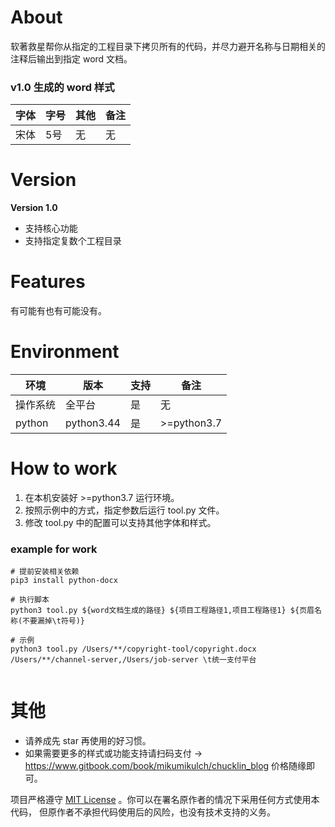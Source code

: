# About

软著救星帮你从指定的工程目录下拷贝所有的代码，并尽力避开名称与日期相关的注释后输出到指定 word 文档。

### v1.0 生成的 word 样式

|字体|字号|其他|备注|
|--|--|--|--|
|宋体|5号|无|无|


# Version

**Version 1.0**  

- 支持核心功能
- 支持指定复数个工程目录

# Features

有可能有也有可能没有。

# Environment

|环境|版本|支持|备注|
|--|--|--|--|
|操作系统|全平台|是|无|
|python|python3.44|是|>=python3.7|


# How to work

1. 在本机安装好 >=python3.7 运行环境。
2. 按照示例中的方式，指定参数后运行 tool.py 文件。
3. 修改 tool.py 中的配置可以支持其他字体和样式。

### example for work
```shell
# 提前安装相关依赖
pip3 install python-docx

# 执行脚本
python3 tool.py ${word文档生成的路径} ${项目工程路径1,项目工程路径1} ${页眉名称(不要漏掉\t符号)}

# 示例
python3 tool.py /Users/**/copyright-tool/copyright.docx /Users/**/channel-server,/Users/job-server \t统一支付平台


```

# 其他

- 请养成先 star 再使用的好习惯。
- 如果需要更多的样式或功能支持请扫码支付 -> 
https://www.gitbook.com/book/mikumikulch/chucklin_blog 
价格随缘即可。

项目严格遵守 [MIT License](https://choosealicense.com/licenses/mit/) 。你可以在署名原作者的情况下采用任何方式使用本代码，
但原作者不承担代码使用后的风险，也没有技术支持的义务。
